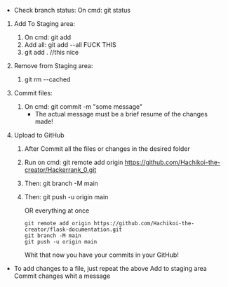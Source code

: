 * Check branch status:
  On cmd:   git status

1. Add To Staging area:
   1. On cmd:   git add <name of the file>
   2. Add all:   git add --all FUCK THIS
   3. git add . //this nice
   
2. Remove from Staging area:
   1. git rm --cached <name of the file>
   
3. Commit files:
   1. On cmd:   git commit -m "some message"
      * The actual message must be a brief resume of the changes made!
   
4. Upload to GitHub

   1. After  Commit all the files or changes in the desired folder

   2. Run on cmd:   git remote add origin https://github.com/Hachikoi-the-creator/Hackerrank_0.git

   3. Then:   git branch -M main

   4. Then:   git push -u origin main

      OR everything at once

      ```
      git remote add origin https://github.com/Hachikoi-the-creator/flask-documentation.git
      git branch -M main
      git push -u origin main
      ```

      Whit that now you have your commits in your GitHub!



* To add changes to a file, just repeat the above
  Add to staging area
  Commit changes whit a message